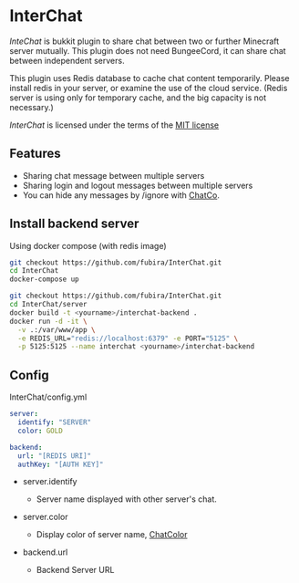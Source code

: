 # InterChat

*InteChat* is bukkit plugin to share chat between two or further Minecraft server mutually. This plugin does not need BungeeCord, it can share chat between independent servers.

This plugin uses Redis database to cache chat content temporarily.
Please install redis in your server, or examine the use of the cloud service.
(Redis server is using only for temporary cache, and the big capacity is not necessary.)

*InterChat* is licensed under the terms of the [MIT license](LICENSE.txt)

## Features

- Sharing chat message between multiple servers
- Sharing login and logout messages between multiple servers
- You can hide any messages by /ignore with [ChatCo](https://www.spigotmc.org/resources/chatco.38986/).

## Install backend server

Using docker compose (with redis image)

``` sh
git checkout https://github.com/fubira/InterChat.git
cd InterChat
docker-compose up
```

``` sh
git checkout https://github.com/fubira/InterChat.git
cd InterChat/server
docker build -t <yourname>/interchat-backend .
docker run -d -it \
  -v .:/var/www/app \
  -e REDIS_URL="redis://localhost:6379" -e PORT="5125" \
  -p 5125:5125 --name interchat <yourname>/interchat-backend
```

## Config

InterChat/config.yml

``` yaml
server:
  identify: "SERVER"
  color: GOLD

backend:
  url: "[REDIS URI]"
  authKey: "[AUTH KEY]"
```

- server.identify
  - Server name displayed with other server's chat.

- server.color
  - Display color of server name, [ChatColor](https://hub.spigotmc.org/javadocs/bukkit/org/bukkit/ChatColor.html)

- backend.url
  - Backend Server URL
